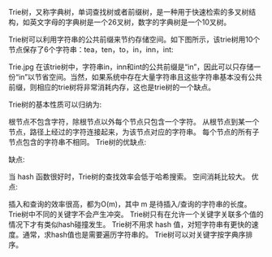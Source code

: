 Trie树，又称字典树，单词查找树或者前缀树，是一种用于快速检索的多叉树结构，如英文字母的字典树是一个26叉树，数字的字典树是一个10叉树。

Trie树可以利用字符串的公共前缀来节约存储空间。如下图所示，该trie树用10个节点保存了6个字符串：tea，ten，to，in，inn，int:

Trie.jpg
在该trie树中，字符串in，inn和int的公共前缀是“in”，因此可以只存储一份“in”以节省空间。当然，如果系统中存在大量字符串且这些字符串基本没有公共前缀，则相应的trie树将非常消耗内存，这也是trie树的一个缺点。

Trie树的基本性质可以归纳为:

根节点不包含字符，除根节点以外每个节点只包含一个字符。
从根节点到某一个节点，路径上经过的字符连接起来，为该节点对应的字符串。
每个节点的所有子节点包含的字符串不相同。
Trie树的优缺点:

缺点:

当 hash 函数很好时，Trie树的查找效率会低于哈希搜索。
空间消耗比较大。
优点:

插入和查询的效率很高，都为O(m)，其中 m 是待插入/查询的字符串的长度。
Trie树中不同的关键字不会产生冲突。
Trie树只有在允许一个关键字关联多个值的情况下才有类似hash碰撞发生。
Trie树不用求 hash 值，对短字符串有更快的速度。通常，求hash值也是需要遍历字符串的。
Trie树可以对关键字按字典序排序。
